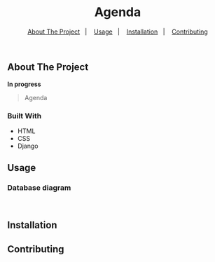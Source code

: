 <h1 align="center">Agenda</h1>

<p align="center">
  <a href="#about-the-project">About The Project</a>&nbsp;&nbsp;&nbsp;|&nbsp;&nbsp;&nbsp;
  <a href="#usage">Usage</a>&nbsp;&nbsp;&nbsp;|&nbsp;&nbsp;&nbsp;
  <a href="#installation">Installation</a>&nbsp;&nbsp;&nbsp;|&nbsp;&nbsp;&nbsp;
  <a href="#contributing">Contributing</a>
</p>

<br>

## About The Project

<strong>In progress</strong>

> Agenda

### Built With

* HTML
* CSS
* Django

<!-- USAGE -->
## Usage

### Database diagram

<!-- <img src="./public/assets/database.png" alt="NPS API"> -->

<br>

<!-- INSTALATION -->
## Installation

<!-- CONTRIBUTING -->
## Contributing